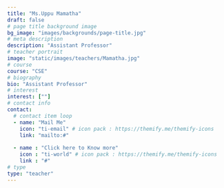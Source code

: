 ```yaml
---
title: "Ms.Uppu Mamatha"
draft: false
# page title background image
bg_image: "images/backgrounds/page-title.jpg"
# meta description
description: "Assistant Professor"
# teacher portrait
image: "static/images/teachers/Mamatha.jpg"
# course
course: "CSE"
# biography
bio: "Assistant Professor"
# interest
interest: [""]
# contact info
contact:
  # contact item loop
  - name: "Mail Me"
    icon: "ti-email" # icon pack : https://themify.me/themify-icons
    link: "mailto:#"
  
  - name : "Click here to Know more"
    icon : "ti-world" # icon pack : https://themify.me/themify-icons
    link : "#"
# type
type: "teacher"
---
```


